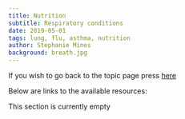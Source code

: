 ```yaml
---
title: Nutrition
subtitle: Respiratory conditions
date: 2019-05-01
tags: lung, flu, asthma, nutrition
author: Stephanie Mines
background: breath.jpg
---
```


If you wish to go back to the topic page press [here](/topics/Respiration/topic-text.html)

Below are links to the available resources:

This section is currently empty
